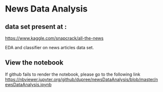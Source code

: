 # News Data Analysis
## data set present at :
https://www.kaggle.com/snapcrack/all-the-news

EDA and classifier on news articles data set.

## View the notebook 
If github fails to render the notebook, please go to the following link
https://nbviewer.jupyter.org/github/dupree/newsDataAnalysis/blob/master/newsDataAnalysis.ipynb
